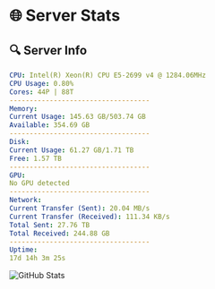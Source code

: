 # 🌐 Server Stats
## 🔍 Server Info
```yaml
CPU: Intel(R) Xeon(R) CPU E5-2699 v4 @ 1284.06MHz
CPU Usage: 0.80%
Cores: 44P | 88T
-----------------------------------
Memory:
Current Usage: 145.63 GB/503.74 GB
Available: 354.69 GB
-----------------------------------
Disk:
Current Usage: 61.27 GB/1.71 TB
Free: 1.57 TB
-----------------------------------
GPU:
No GPU detected
-----------------------------------
Network:
Current Transfer (Sent): 20.04 MB/s
Current Transfer (Received): 111.34 KB/s
Total Sent: 27.76 TB
Total Received: 244.88 GB
-----------------------------------
Uptime:
17d 14h 3m 25s
```
![GitHub Stats](https://img.shields.io/badge/Updated-2025-03-25_11:26:14-blue)